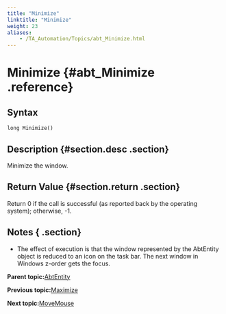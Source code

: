 ```yaml
--- 
title: "Minimize"
linktitle: "Minimize"
weight: 23
aliases: 
    - /TA_Automation/Topics/abt_Minimize.html
---
```

# Minimize {#abt_Minimize .reference}

## Syntax

`long Minimize()`

## Description {#section.desc .section}

Minimize the window.

## Return Value {#section.return .section}

Return 0 if the call is successful \(as reported back by the operating system\); otherwise, -1.

## Notes { .section}

-   The effect of execution is that the window represented by the AbtEntity object is reduced to an icon on the task bar. The next window in Windows z-order gets the focus.

**Parent topic:**[AbtEntity](../../TA_Automation/Topics/abt_AbtEntity.html)

**Previous topic:**[Maximize](../../TA_Automation/Topics/abt_Maximize.html)

**Next topic:**[MoveMouse](../../TA_Automation/Topics/abt_MoveMouse.html)

